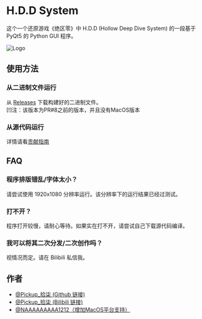 # H.D.D System

这个一个还原游戏《绝区零》中 H.D.D (Hollow Deep Dive System) 的一段基于 PyQt5 的 Python GUI 程序。

![Logo](https://i.postimg.cc/4yfbFfGC/H-D-D.png)

## 使用方法

### 从二进制文件运行

从 [Releases](https://github.com/PPicku/H.D.D-System/releases) 下载构建好的二进制文件。\
[!]注：该版本为PR#8之前的版本，并且没有MacOS版本

### 从源代码运行

详情请看[贡献指南](./CONTRIBUTING.md)

## FAQ

### 程序排版错乱/字体太小？

请尝试使用 1920x1080 分辨率运行。该分辨率下的运行结果已经过测试。

### 打不开？

程序打开较慢，请耐心等待。如果实在打不开，请尝试自己下载源代码编译。

### 我可以将其二次分发/二次创作吗？

视情况而定。请在 Bilibili 私信我。

## 作者

- [@Pickup\_拾柒 (Github 链接)](https://github.com/PPicku)
- [@Pickup\_拾柒 (Bilibili 链接)](https://space.bilibili.com/1638525867)
- [@NAAAAAAAAA1212（增加MacOS平台支持）](https://github.com/NAAAAAAAAA1212)